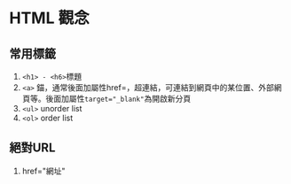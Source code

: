 # HTML 觀念

## 常用標籤
1. ```<h1> - <h6>```標題
2. ```<a>``` 錨，通常後面加屬性href=，超連結，可連結到網頁中的某位置、外部網頁等。後面加屬性```target="_blank"```為開啟新分頁
3. ```<ul>``` unorder list
4. ```<ol>``` order list
  
## 絕對URL
1. href="網址"
